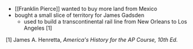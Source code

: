 - [[Franklin Pierce]] wanted to buy more land from Mexico
- bought a small slice of territory for James Gadsden
	- used to build a transcontinental rail line from New Orleans to Los Angeles [1]

[1] James A. Henretta, *America's History for the AP Course, 10th Ed.*